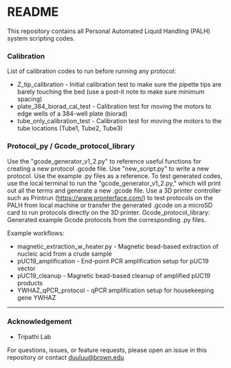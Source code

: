 # README #

This repository contains all Personal Automated Liquid Handling (PALH) system scripting codes. 

### Calibration ###

List of calibration codes to run before running any protocol:
* Z_tip_calibration - Initial calibration test to make sure the pipette tips are barely touching the bed (use a post-it note to make sure minimum spacing) 
* plate_384_biorad_cal_test - Calibration test for moving the motors to edge wells of a 384-well plate (biorad)
* tube_only_calibration_test - Calibration test for moving the motors to the tube locations (Tube1, Tube2, Tube3)

### Protocol_py / Gcode_protocol_library ###

Use the "gcode_generator_v1_2.py" to reference useful functions for creating a new protocol .gcode file. Use "new_script.py" to write a new protocol. Use the example .py files as a reference.
To test generated codes, use the local terminal to run the "gcode_generator_v1_2.py," which will print out all the terms and generate a new .gcode file. Use a 3D printer controller such as Printrun (https://www.pronterface.com/) to test protocols on the PALH from local machine or transfer the generated .gcode on a microSD card to run protocols directly on the 3D printer.
Gcode_protocol_library: Generated example Gcode protocols from the corresponding .py files.

Example workflows:
* magnetic_extraction_w_heater.py - Magnetic bead-based extraction of nucleic acid from a crude sample
* pUC19_amplification - End-point PCR amplification setup for pUC19 vector
* pUC19_cleanup - Magnetic bead-based cleanup of amplified pUC19 products
* YWHAZ_qPCR_protocol - qPCR amplification setup for housekeeping gene YWHAZ

---

### Acknowledgement ###

* Tripathi Lab

For questions, issues, or feature requests, please open an issue in this repository or contact duuluu@brown.edu
